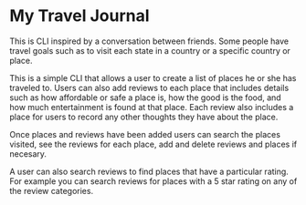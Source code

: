 # My Travel Journal 

This is CLI inspired by a conversation between friends. Some people have travel goals such as to visit each state in a country or a specific country or place. 


This is a simple CLI that allows a user to create a list of places he or she has traveled to. 
Users can also add reviews to each place that includes details such as how affordable or safe a place is, how the good is the food, and how much entertainment is found at that place.  Each review also includes a place for users to record any other thoughts they have about the place. 

Once places and reviews have been added users can search the places visited, see the reviews for each place, add and delete reviews and places if necesary. 

A user can also search reviews to find places that have a particular rating. For example you can search reviews for places with a 5 star rating on any of the review categories. 

